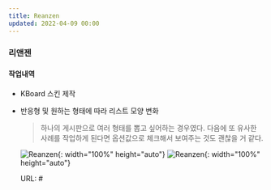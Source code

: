 ```yaml
---
title: Reanzen 
updated: 2022-04-09 00:00
---
```


### 리앤젠
  
#### 작업내역
- KBoard 스킨 제작
- 반응형 및 원하는 형태에 따라 리스트 모양 변화
  
	>하나의 게시판으로 여러 형태를 뽑고 싶어하는 경우였다.
	>다음에 또 유사한 사례를 작업하게 된다면 옵션값으로 체크해서 보여주는 것도 괜찮을 거 같다.
 
	![Reanzen](https://github.com/project0210/project0210.github.io/blob/master/_posts/images/reanzen/001.png?raw=true){: width="100%" height="auto"}
	![Reanzen](https://github.com/project0210/project0210.github.io/blob/master/_posts/images/reanzen/002.png?raw=true){: width="100%" height="auto"}
  
	URL: #
